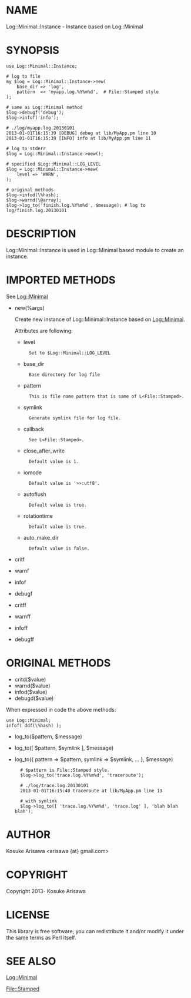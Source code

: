 # NAME

Log::Minimal::Instance - Instance based on Log::Minimal

# SYNOPSIS

    use Log::Minimal::Instance;

    # log to file
    my $log = Log::Minimal::Instance->new(
        base_dir => 'log',
        pattern  => 'myapp.log.%Y%m%d',  # File::Stamped style
    );

    # same as Log::Minimal method
    $log->debugf('debug');
    $log->infof('info');

    # ./log/myapp.log.20130101
    2013-01-01T16:15:39 [DEBUG] debug at lib/MyApp.pm line 10
    2013-01-01T16:15:39 [INFO] info at lib/MyApp.pm line 11

    # log to stderr
    $log = Log::Minimal::Instance->new();

    # specified $Log::Minimal::LOG_LEVEL
    $log = Log::Minimal::Instance->new(
        level => 'WARN',
    );

    # original methods
    $log->infod(\%hash);
    $log->warnd(\@array);
    $log->log_to('finish.log.%Y%m%d', $message); # log to log/finish.log.20130101

# DESCRIPTION

Log::Minimal::Instance is used in Log::Minimal based module to create an instance.

# IMPORTED METHODS

See [Log::Minimal](https://metacpan.org/pod/Log::Minimal)

- new(%args)

    Create new instance of Log::Minimal::Instance based on [Log::Minimal](https://metacpan.org/pod/Log::Minimal).

    Attributes are following:

    - level

            Set to $Log::Minimal::LOG_LEVEL

    - base\_dir

            Base directory for log file

    - pattern

            This is file name pattern that is same of L<File::Stamped>.

    - symlink

            Generate symlink file for log file.

    - callback

            See L<File::Stamped>.

    - close\_after\_write

            Default value is 1.

    - iomode

            Default value is '>>:utf8'.

    - autoflush

            Default value is true.

    - rotationtime

            Default value is true.

    - auto\_make\_dir

            Default value is false.

- critf
- warnf
- infof
- debugf
- critff
- warnff
- infoff
- debugff

# ORIGINAL METHODS

- critd($value)
- warnd($value)
- infod($value)
- debugd($value)

When expressed in code the above methods:

    use Log::Minimal;
    infof( ddf(\%hash) );

- log\_to($pattern, $message)
- log\_to(\[ $pattern, $symlink \], $message)
- log\_to({ pattern => $pattern, symlink => $symlink, ... }, $message)

        # $pattern is File::Stamped style.
        $log->log_to('trace.log.%Y%m%d', 'traceroute');

        # ./log/trace.log.20130101
        2013-01-01T16:15:40 traceroute at lib/MyApp.pm line 13

        # with symlink
        $log->log_to([ 'trace.log.%Y%m%d', 'trace.log' ], 'blah blah blah');

# AUTHOR

Kosuke Arisawa <arisawa {at} gmail.com>

# COPYRIGHT

Copyright 2013- Kosuke Arisawa

# LICENSE

This library is free software; you can redistribute it and/or modify
it under the same terms as Perl itself.

# SEE ALSO

[Log::Minimal](https://metacpan.org/pod/Log::Minimal)

[File::Stamped](https://metacpan.org/pod/File::Stamped)
